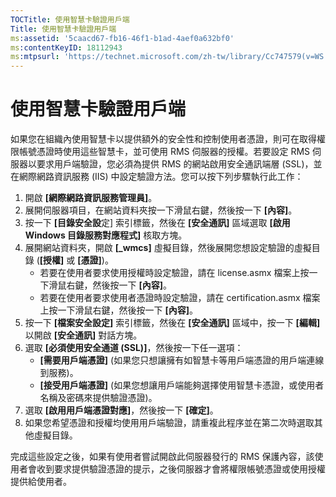 ```yaml
---
TOCTitle: 使用智慧卡驗證用戶端
Title: 使用智慧卡驗證用戶端
ms:assetid: '5caacd67-fb16-46f1-b1ad-4aef0a632bf0'
ms:contentKeyID: 18112943
ms:mtpsurl: 'https://technet.microsoft.com/zh-tw/library/Cc747579(v=WS.10)'
---
```


使用智慧卡驗證用戶端
====================

如果您在組織內使用智慧卡以提供額外的安全性和控制使用者憑證，則可在取得權限帳號憑證時使用這些智慧卡，並可使用 RMS 伺服器的授權。若要設定 RMS 伺服器以要求用戶端驗證，您必須為提供 RMS 的網站啟用安全通訊端層 (SSL)，並在網際網路資訊服務 (IIS) 中設定驗證方法。您可以按下列步驟執行此工作：

1.  開啟 **\[網際網路資訊服務管理員\]**。
2.  展開伺服器項目，在網站資料夾按一下滑鼠右鍵，然後按一下 **\[內容\]**。
3.  按一下 **\[目錄安全設**定\] 索引標籤，然後在 **\[安全通訊\]** 區域選取 **\[啟用 Windows 目錄服務對應程式\]** 核取方塊。
4.  展開網站資料夾，開啟 **\[\_wmcs\]** 虛擬目錄，然後展開您想設定驗證的虛擬目錄 (**\[授權\]** 或 **\[憑證\]**)。
    -   若要在使用者要求使用授權時設定驗證，請在 license.asmx 檔案上按一下滑鼠右鍵，然後按一下 **\[內容\]**。
    -   若要在使用者要求使用者憑證時設定驗證，請在 certification.asmx 檔案上按一下滑鼠右鍵，然後按一下 **\[內容\]**。
5.  按一下 **\[檔案安全設定\]** 索引標籤，然後在 **\[安全通訊\]** 區域中，按一下 **\[編輯\]** 以開啟 **\[安全通訊\]** 對話方塊。
6.  選取 **\[必須使用安全通道 (SSL)\]**，然後按一下任一選項：
    -   **\[需要用戶端憑證\]** (如果您只想讓擁有如智慧卡等用戶端憑證的用戶端連線到服務)。
    -   **\[接受用戶端憑證\]** (如果您想讓用戶端能夠選擇使用智慧卡憑證，或使用者名稱及密碼來提供驗證憑證)。
7.  選取 **\[啟用用戶端憑證對應\]**，然後按一下 **\[確定\]**。
8.  如果您希望憑證和授權均使用用戶端驗證，請重複此程序並在第二次時選取其他虛擬目錄。

完成這些設定之後，如果有使用者嘗試開啟此伺服器發行的 RMS 保護內容，該使用者會收到要求提供驗證憑證的提示，之後伺服器才會將權限帳號憑證或使用授權提供給使用者。

